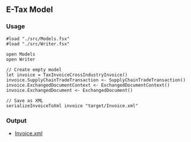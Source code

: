 ## E-Tax Model

### Usage

```
#load "./src/Models.fsx"
#load "./src/Writer.fsx"

open Models
open Writer

// Create empty model
let invoice = TaxInvoiceCrossIndustryInvoice()
invoice.SupplyChainTradeTransaction <- SupplyChainTradeTransaction()
invoice.ExchangedDocumentContext <- ExchangedDocumentContext()
invoice.ExchangedDocument <- ExchangedDocument()

// Save as XML
serializeInvoiceToXml invoice "target/Invoice.xml"
```

### Output

- [Invoice.xml](target/Invoice.xml)